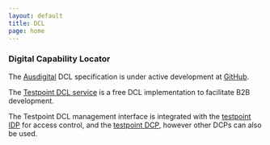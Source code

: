 ```yaml
---
layout: default
title: DCL
page: home
---
```


### Digital Capability Locator

The [Ausdigital](http://ausdigital.org/) DCL specification is under active development at [GitHub](https://github.com/ausdigital/capability-locator).

The [Testpoint DCL service](https://dcl.testpoint.io/) is a free DCL implementation to facilitate B2B development.

The Testpoint DCL management interface is integrated with the [testpoint IDP](https://idp.testpoint.io) for access control, and the [testpoint DCP](https://dcp.testpoint.io/), however other DCPs can also be used.